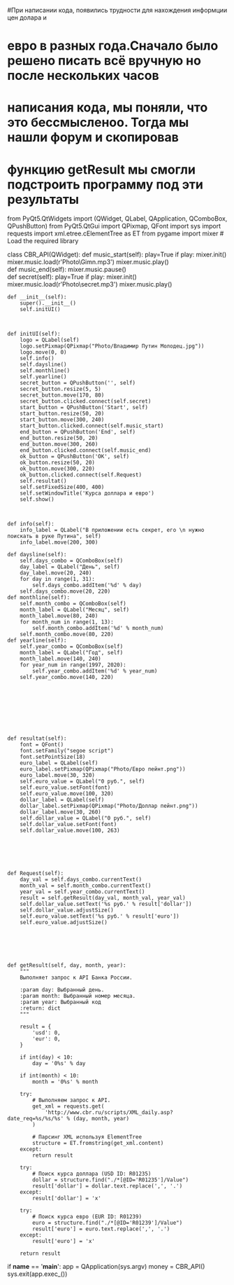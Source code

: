 #При написании кода, появились трудности для нахождения информции цен долара и 
# евро в разных года.Сначало было решено писать всё вручную но после нескольких часов
# написания кода, мы поняли, что это бессмысленоо. Тогда мы нашли форум и скопировав
# функцию getResult мы смогли подстроить программу под эти результаты

from PyQt5.QtWidgets import (QWidget, QLabel, QApplication, QComboBox, QPushButton)
from PyQt5.QtGui import QPixmap, QFont
import sys
import requests
import xml.etree.cElementTree as ET
from pygame import mixer # Load the required library




class CBR_API(QWidget):
    def music_start(self):
        play=True
        if play:
            mixer.init()
            mixer.music.load(r'Photo\Gimn.mp3')
            mixer.music.play()    
    def music_end(self):
        mixer.music.pause()     
    def secret(self):
        play=True
        if play:
            mixer.init()
            mixer.music.load(r'Photo\secret.mp3')
            mixer.music.play()        
    
    
    
    
    def __init__(self):
        super().__init__()
        self.initUI()
        
        
        
    def initUI(self):
        logo = QLabel(self)
        logo.setPixmap(QPixmap("Photo/Владимир Путин Молодец.jpg"))
        logo.move(0, 0)
        self.info()
        self.daysline()
        self.monthline()
        self.yearline()
        secret_button = QPushButton('', self)
        secret_button.resize(5, 5)
        secret_button.move(170, 80)
        secret_button.clicked.connect(self.secret)
        start_button = QPushButton('Start', self)
        start_button.resize(50, 20)
        start_button.move(300, 240)    
        start_button.clicked.connect(self.music_start)
        end_button = QPushButton('End', self)
        end_button.resize(50, 20)
        end_button.move(300, 260)     
        end_button.clicked.connect(self.music_end)
        ok_button = QPushButton('ОК', self)
        ok_button.resize(50, 20)
        ok_button.move(300, 220)
        ok_button.clicked.connect(self.Request)
        self.resultat()
        self.setFixedSize(400, 400)
        self.setWindowTitle('Курса доллара и евро')
        self.show()
  
  
  
    def info(self):
        info_label = QLabel("В приложении есть секрет, его \n нужно поискать в руке Путина", self)
        info_label.move(200, 300)
                
    def daysline(self):
        self.days_combo = QComboBox(self)
        day_label = QLabel("День", self)
        day_label.move(20, 240)
        for day in range(1, 31):
            self.days_combo.addItem('%d' % day)
        self.days_combo.move(20, 220)
    def monthline(self):
        self.month_combo = QComboBox(self)
        month_label = QLabel("Месяц", self)
        month_label.move(80, 240)
        for month_num in range(1, 13):
            self.month_combo.addItem('%d' % month_num)
        self.month_combo.move(80, 220)
    def yearline(self):
        self.year_combo = QComboBox(self)
        month_label = QLabel("Год", self)
        month_label.move(140, 240)
        for year_num in range(1997, 2020):
            self.year_combo.addItem('%d' % year_num)
        self.year_combo.move(140, 220)
        
        
        
        
        
        
        
    
    
    def resultat(self):
        font = QFont()
        font.setFamily("segoe script")
        font.setPointSize(18)
        euro_label = QLabel(self)
        euro_label.setPixmap(QPixmap("Photo/Евро пейнт.png"))
        euro_label.move(30, 320)
        self.euro_value = QLabel("0 руб.", self)
        self.euro_value.setFont(font)
        self.euro_value.move(100, 320)
        dollar_label = QLabel(self)
        dollar_label.setPixmap(QPixmap("Photo/Доллар пейнт.png"))
        dollar_label.move(30, 260)
        self.dollar_value = QLabel("0 руб.", self)
        self.dollar_value.setFont(font)
        self.dollar_value.move(100, 263)        

    
  
  
  

    def Request(self):
        day_val = self.days_combo.currentText()
        month_val = self.month_combo.currentText()
        year_val = self.year_combo.currentText()
        result = self.getResult(day_val, month_val, year_val)
        self.dollar_value.setText('%s руб.' % result['dollar'])
        self.dollar_value.adjustSize()
        self.euro_value.setText('%s руб.' % result['euro'])
        self.euro_value.adjustSize()
        
        
        
        
        
        
    def getResult(self, day, month, year):
        """
        Выполняет запрос к API Банка России.

        :param day: Выбранный день.
        :param month: Выбранный номер месяца.
        :param year: Выбранный код
        :return: dict
        """

        result = {
            'usd': 0,
            'eur': 0,
        }

        if int(day) < 10:
            day = '0%s' % day

        if int(month) < 10:
            month = '0%s' % month

        try:
            # Выполняем запрос к API.
            get_xml = requests.get(
                'http://www.cbr.ru/scripts/XML_daily.asp?date_req=%s/%s/%s' % (day, month, year)
            )

            # Парсинг XML используя ElementTree
            structure = ET.fromstring(get_xml.content)
        except:
            return result

        try:
            # Поиск курса доллара (USD ID: R01235)
            dollar = structure.find("./*[@ID='R01235']/Value")
            result['dollar'] = dollar.text.replace(',', '.')
        except:
            result['dollar'] = 'x'

        try:
            # Поиск курса евро (EUR ID: R01239)
            euro = structure.find("./*[@ID='R01239']/Value")
            result['euro'] = euro.text.replace(',', '.')
        except:
            result['euro'] = 'x'

        return result



















if __name__ == '__main__':
    app = QApplication(sys.argv)
    money = CBR_API()
    sys.exit(app.exec_())
